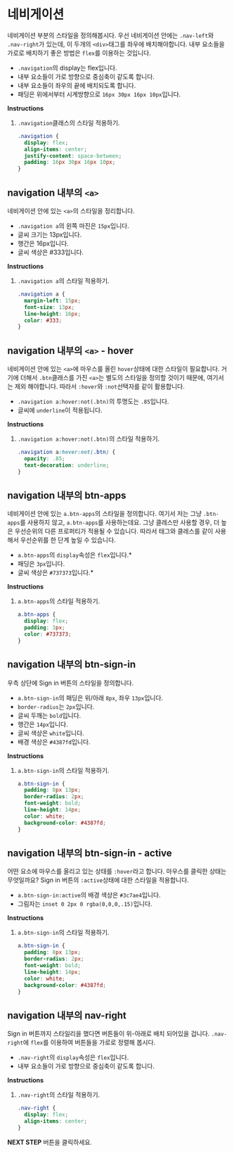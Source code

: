 # 네비게이션
네비게이션 부분의 스타일을 정의해봅시다. 우선 네비게이션 안에는 `.nav-left`와 `.nav-right`가 있는데, 이 두개의 `<div>`태그를 좌우에 배치해야합니다. 내부 요소들을 가로로 배치하기 좋은 방법은 `flex`를 이용하는 것입니다.

* `.navigation`의 display는 flex입니다.
* 내부 요소들이 가로 방향으로 중심축이 같도록 합니다. 
* 내부 요소들이 좌우의 끝에 배치되도록 합니다.
* 패딩은 위에서부터 시계방향으로 `16px 30px 16px 10px`입니다.


**Instructions**
1. `.navigation`클래스의 스타일 적용하기.
    ```css
    .navigation {
      display: flex;
      align-items: center;
      justify-content: space-between;
      padding: 16px 30px 16px 10px;
    }
    ```



## navigation 내부의 `<a>`
네비게이션 안에 있는 `<a>`의 스타일을 정리합니다.    

- `.navigation a`의 왼쪽 마진은 `15px`입니다.
- 글씨 크기는 13px입니다.
- 행간은 16px입니다.
- 글씨 색상은 #333입니다.

**Instructions**

1. `.navigation a`의 스타일 적용하기.
   ```css
   .navigation a {
     margin-left: 15px;
     font-size: 13px;
     line-height: 16px;
     color: #333;
   }
   ```



## navigation 내부의 `<a>` - hover
네비게이션 안에 있는 `<a>`에 마우스를 올린 `hover`상태에 대한 스타일이 필요합니다. 거기에 더해서 `.btn`클래스를 가진 `<a>`는 별도의 스타일을 정의할 것이기 때문에, 여기서는 제외 해야합니다. 따라서 `:hover`와 `:not`선택자를 같이 활용합니다.   

- `.navigation a:hover:not(.btn)`의 투명도는 `.85`입니다.
- 글씨에 `underline`이 적용됩니다.

**Instructions**
1. `.navigation a:hover:not(.btn)`의 스타일 적용하기.
   ```css
   .navigation a:hover:not(.btn) {
     opacity: .85;
     text-decoration: underline;
   }
   ```



## navigation 내부의 btn-apps
네비게이션 안에 있는 `a.btn-apps`의 스타일을 정의합니다. 여기서 저는 그냥 `.btn-apps`를 사용하지 않고, `a.btn-apps`를 사용하는데요. 그냥 클레스만 사용할 경우, 더 높은 우선순위의 다른 프로퍼티가 적용될 수 있습니다. 따라서 태그와 클레스를 같이 사용해서 우선순위를 한 단계 높일 수 있습니다.      

- `a.btn-apps`의 `display`속성은 `flex`입니다.*
- 패딩은 `3px`입니다.
- 글씨 색상은 `#737373`입니다.*

**Instructions**
1. `a.btn-apps`의 스타일 적용하기.
   ```css
   a.btn-apps {
     display: flex;
     padding: 3px;
     color: #737373;
   }
   ```



## navigation 내부의 btn-sign-in
우측 상단에 Sign in 버튼의 스타일을 정의합니다.      

- `a.btn-sign-in`의 패딩은 위/아래 `8px`, 좌우 `13px`입니다.
- `border-radius`는 `2px`입니다.
- 글씨 두깨는 `bold`입니다.
- 행간은 `14px`입니다.
- 글씨 색상은 `white`입니다.
- 배경 색상은 `#4387fd`입니다.

**Instructions**
1. `a.btn-sign-in`의 스타일 적용하기.
   ```css
   a.btn-sign-in {
     padding: 8px 13px;
     border-radius: 2px;
     font-weight: bold;
     line-height: 14px;
     color: white;
     background-color: #4387fd;
   }
   ```
  
   

## navigation 내부의 btn-sign-in - active
어떤 요소에 마우스를 올리고 있는 상태를 `:hover`라고 합니다. 마우스를 클릭한 상태는 무엇일까요? Sign in 버튼의 `:active`상태에 대한 스타일을 적용합니다.      
- `a.btn-sign-in:active`의 배경 색상은 `#3c7ae4`입니다.
- 그림자는 `inset 0 2px 0 rgba(0,0,0,.15)`입니다.

**Instructions**
1. `a.btn-sign-in`의 스타일 적용하기.
   ```css
   a.btn-sign-in {
     padding: 8px 13px;
     border-radius: 2px;
     font-weight: bold;
     line-height: 14px;
     color: white;
     background-color: #4387fd;
   }
   ```



## navigation 내부의 nav-right
Sign in 버튼까지 스타일리을 했다면 버튼들이 위-아래로 배치 되어있을 겁니다. `.nav-right`에 `flex`를 이용하여 버튼들을 가로로 정렬해 봅시다. 
- `.nav-right`의 `display`속성은 `flex`입니다.
- 내부 요소들이 가로 방향으로 중심축이 같도록 합니다.

**Instructions**
1. `.nav-right`의 스타일 적용하기.
   ```css
   .nav-right {
     display: flex;
     align-items: center;
   }
   ```


**NEXT STEP** 버튼을 클릭하세요. 